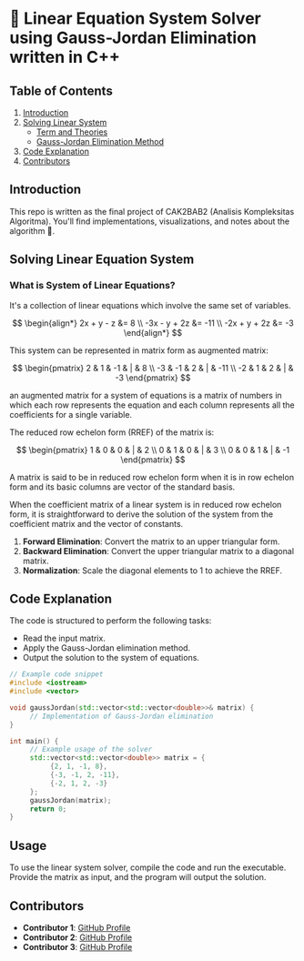 # 🫎 Linear Equation System Solver using Gauss-Jordan Elimination written in C++

## Table of Contents
1. [Introduction](#introduction)
2. [Solving Linear System](#solving-linear-equation-system)
    - [Term and Theories](#gauss-jordan-elimination)
    - [Gauss-Jordan Elimination Method](#gauss-jordan-elimination)
3. [Code Explanation](#code-explanation)
4. [Contributors](#contributors)

## Introduction
This repo is written as the final project of CAK2BAB2 (Analisis Kompleksitas Algoritma). You'll find implementations, visualizations, and notes about the algorithm 🧠.

## Solving Linear Equation System

### What is System of Linear Equations?
It's a collection of linear equations which involve the same set of variables.

$$
\begin{align*}
2x + y - z &= 8 \\
-3x - y + 2z &= -11 \\
-2x + y + 2z &= -3
\end{align*}
$$

This system can be represented in matrix form as augmented matrix:

$$
\begin{pmatrix}
2 & 1 & -1 & | & 8 \\
-3 & -1 & 2 & | & -11 \\
-2 & 1 & 2 & | & -3
\end{pmatrix}
$$

an augmented matrix for a system of equations is a matrix of numbers in which each row represents the equation and each column represents all the coefficients for a single variable.

The reduced row echelon form (RREF) of the matrix is:

$$
\begin{pmatrix}
1 & 0 & 0 & | & 2 \\
0 & 1 & 0 & | & 3 \\
0 & 0 & 1 & | & -1
\end{pmatrix}
$$

A matrix is said to be in reduced row echelon form when it is in row echelon form and its basic columns are vector of the standard basis.

When the coefficient matrix of a linear system is in reduced row echelon form, it is straightforward to derive the solution of the system from the coefficient matrix and the vector of constants.

1. **Forward Elimination**: Convert the matrix to an upper triangular form.
2. **Backward Elimination**: Convert the upper triangular matrix to a diagonal matrix.
3. **Normalization**: Scale the diagonal elements to 1 to achieve the RREF.

## Code Explanation
The code is structured to perform the following tasks:
- Read the input matrix.
- Apply the Gauss-Jordan elimination method.
- Output the solution to the system of equations.

```cpp
// Example code snippet
#include <iostream>
#include <vector>

void gaussJordan(std::vector<std::vector<double>>& matrix) {
     // Implementation of Gauss-Jordan elimination
}

int main() {
     // Example usage of the solver
     std::vector<std::vector<double>> matrix = {
          {2, 1, -1, 8},
          {-3, -1, 2, -11},
          {-2, 1, 2, -3}
     };
     gaussJordan(matrix);
     return 0;
}
```

## Usage
To use the linear system solver, compile the code and run the executable. Provide the matrix as input, and the program will output the solution.

## Contributors
- **Contributor 1**: [GitHub Profile](https://github.com/contributor1)
- **Contributor 2**: [GitHub Profile](https://github.com/contributor2)
- **Contributor 3**: [GitHub Profile](https://github.com/contributor3)
